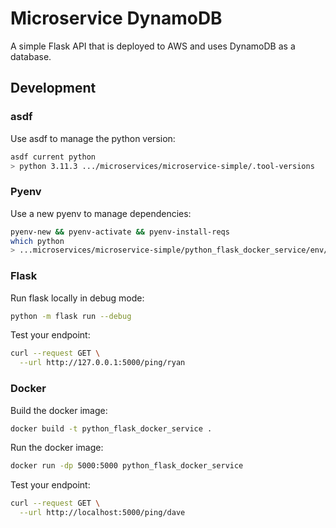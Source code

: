 # Microservice DynamoDB
A simple Flask API that is deployed to AWS and uses DynamoDB as a database.

## Development
### asdf
Use asdf to manage the python version:
```bash
asdf current python
> python 3.11.3 .../microservices/microservice-simple/.tool-versions
```
### Pyenv
Use a new pyenv to manage dependencies:
```bash
pyenv-new && pyenv-activate && pyenv-install-reqs
which python
> ...microservices/microservice-simple/python_flask_docker_service/env/bin/python
```
### Flask
Run flask locally in debug mode:
```bash
python -m flask run --debug
```
Test your endpoint:
```bash
curl --request GET \
  --url http://127.0.0.1:5000/ping/ryan
```
### Docker
Build the docker image:
```bash
docker build -t python_flask_docker_service .
```
Run the docker image:
```bash
docker run -dp 5000:5000 python_flask_docker_service
```
Test your endpoint:
```bash
curl --request GET \
  --url http://localhost:5000/ping/dave
```